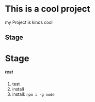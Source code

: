 # This is a cool project

my Project is kinds cool

## Stage

# Stage


##### test

1. test
2. install
3. install: `npm i -g node`

